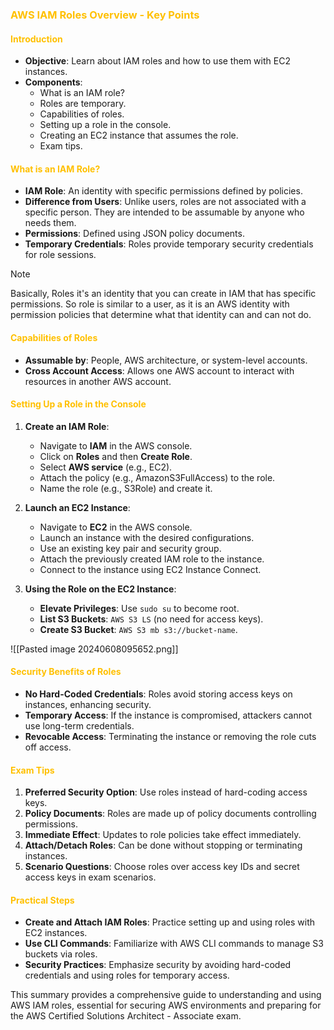 ### <span style="color:#ffc000">AWS IAM Roles Overview - Key Points</span>

#### <span style="color:#ffc000">Introduction</span>
- **Objective**: Learn about IAM roles and how to use them with EC2 instances.
- **Components**:
  - What is an IAM role?
  - Roles are temporary.
  - Capabilities of roles.
  - Setting up a role in the console.
  - Creating an EC2 instance that assumes the role.
  - Exam tips.

#### <span style="color:#ffc000">What is an IAM Role?</span>
- **IAM Role**: An identity with specific permissions defined by policies.
- **Difference from Users**: Unlike users, roles are not associated with a specific person. They are intended to be assumable by anyone who needs them.
- **Permissions**: Defined using JSON policy documents.
- **Temporary Credentials**: Roles provide temporary security credentials for role sessions.

>[!Note]
>Basically, Roles it's an identity that you can create in IAM that has specific permissions. So role is similar to a user, as it is an AWS identity with permission policies that determine what that identity can and can not do.
#### <span style="color:#ffc000">Capabilities of Roles</span>
- **Assumable by**: People, AWS architecture, or system-level accounts.
- **Cross Account Access**: Allows one AWS account to interact with resources in another AWS account.

#### <span style="color:#ffc000">Setting Up a Role in the Console</span>

1. **Create an IAM Role**:
   - Navigate to **IAM** in the AWS console.
   - Click on **Roles** and then **Create Role**.
   - Select **AWS service** (e.g., EC2).
   - Attach the policy (e.g., AmazonS3FullAccess) to the role.
   - Name the role (e.g., S3Role) and create it.

2. **Launch an EC2 Instance**:
   - Navigate to **EC2** in the AWS console.
   - Launch an instance with the desired configurations.
   - Use an existing key pair and security group.
   - Attach the previously created IAM role to the instance.
   - Connect to the instance using EC2 Instance Connect.

3. **Using the Role on the EC2 Instance**:
   - **Elevate Privileges**: Use `sudo su` to become root.
   - **List S3 Buckets**: `AWS S3 LS` (no need for access keys).
   - **Create S3 Bucket**: `AWS S3 mb s3://bucket-name`.

![[Pasted image 20240608095652.png]]
#### <span style="color:#ffc000">Security Benefits of Roles</span>
- **No Hard-Coded Credentials**: Roles avoid storing access keys on instances, enhancing security.
- **Temporary Access**: If the instance is compromised, attackers cannot use long-term credentials.
- **Revocable Access**: Terminating the instance or removing the role cuts off access.

#### <span style="color:#ffc000">Exam Tips</span>
1. **Preferred Security Option**: Use roles instead of hard-coding access keys.
2. **Policy Documents**: Roles are made up of policy documents controlling permissions.
3. **Immediate Effect**: Updates to role policies take effect immediately.
4. **Attach/Detach Roles**: Can be done without stopping or terminating instances.
5. **Scenario Questions**: Choose roles over access key IDs and secret access keys in exam scenarios.

#### <span style="color:#ffc000">Practical Steps</span>
- **Create and Attach IAM Roles**: Practice setting up and using roles with EC2 instances.
- **Use CLI Commands**: Familiarize with AWS CLI commands to manage S3 buckets via roles.
- **Security Practices**: Emphasize security by avoiding hard-coded credentials and using roles for temporary access.

This summary provides a comprehensive guide to understanding and using AWS IAM roles, essential for securing AWS environments and preparing for the AWS Certified Solutions Architect - Associate exam.